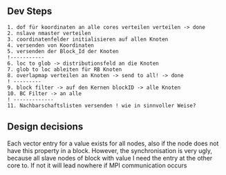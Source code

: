 ## Dev Steps
    1. dof für koordinaten an alle cores verteilen verteilen -> done
    2. nslave nmaster verteilen
    3. coordinatenfelder initialisieren auf allen Knoten
    4. versenden von Koordinaten
    5. versenden der Block_Id der Knoten
    !-----------
    6. loc to glob -> distributionsfeld an die Knoten 
    7. glob to loc ableiten für RB Knoten
    8. overlapmap verteilen an Knoten -> send to all! -> done
    ! ---------
    9. block filter -> auf den Kernen blockID -> alle Knoten
    10. BC Filter -> an alle
    ! -------------
    11. Nachbarschaftslisten versenden ! wie in sinnvoller Weise?


## Design decisions
Each vector entry for a value exists for all nodes, also if the node does not have this property in a block. However, the synchronisation is very ugly, because all slave nodes of block with value I need the entry at the other core to. If not it will lead nowhere if MPI communication occurs    


